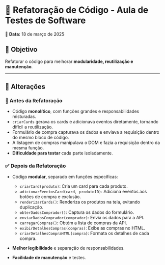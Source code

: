 # 📌 Refatoração de Código - Aula de Testes de Software

📅 **Data:** 18 de março de 2025  

## 🎯 Objetivo

Refatorar o código para melhorar **modularidade, reutilização e manutenção**.

---

## 🔄 Alterações

### 🛑 Antes da Refatoração
- Código **monolítico**, com funções grandes e responsabilidades misturadas.
- `criarCards` gerava os cards e adicionava eventos diretamente, tornando difícil a reutilização.
- Formulário de compra capturava os dados e enviava a requisição dentro do mesmo bloco de código.
- A listagem de compras manipulava o DOM e fazia a requisição dentro da mesma função.
- **Dificuldade para testar** cada parte isoladamente.

### ✅ Depois da Refatoração
- Código **modular**, separado em funções específicas:
  - `criarCard(produto)`: Cria um card para cada produto.
  - `adicionarEventosCard(card, produtoID)`: Adiciona eventos aos botões de compra e exclusão.
  - `renderizarCards()`: Renderiza os produtos na tela, evitando duplicação.
  - `obterDadosComprador()`: Captura os dados do formulário.
  - `enviarDadosComprador(comprador)`: Envia os dados para a API.
  - `carregarCompras()`: Obtém a lista de compras da API.
  - `exibirDetalhesCompras(compras)`: Exibe as compras no HTML.
  - `criarDetalhesCompraHTML(compra)`: Formata os detalhes de cada compra.

- **Melhor legibilidade** e separação de responsabilidades.
- **Facilidade de manutenção** e testes.